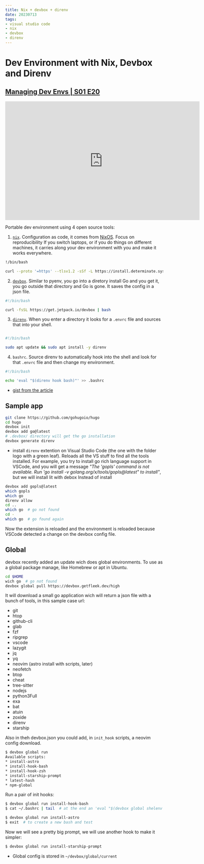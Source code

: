 ```yaml
---
title: Nix + devbox + direnv
date: 20230713
tags:
- visual studio code
- nix
- devbox
- direnv
---
```


# Dev Environment with Nix, Devbox and Direnv

## [Managing Dev Envs | S01 E20](https://community.aws/livestreams/build-on-weekly/2023-06-01)

<iframe src="https://player.twitch.tv/?video=1835498649&parent=localhost&parent=www.lorien.cloud&autoplay=false" title="Twitch video player" frameborder="0" allow="accelerometer; autoplay; clipboard-write; encrypted-media; gyroscope; picture-in-picture"  allowfullscreen="true" scrolling="no" height="378" width="620"></iframe>

Portable dev environment using 4 open source tools:

1. [`nix`](https://github.com/DeterminateSystems/nix-installer). Configuration as code, it comes from [NixOS](https://nixos.org). Focus on reproducibility 
If you switch laptops, or if you do things on different machines, it carries along your dev environment with you and make it works everywhere.
```bash
!/bin/bash

curl --proto '=https' --tlsv1.2 -sSf -L https://install.determinate.systems/nix | sh -s -- install
```

2. [`devbox`](https://www.jetpack.io/devbox/). Similar to pyenv, you go into a diretory install Go and you get it, you go outside that directory and Go is gone. It saves the config in a json file.
```bash
#!/bin/bash

curl -fsSL https://get.jetpack.io/devbox | bash
```

3. [`direnv`](https://direnv.net/). When you enter a directory it looks for a `.envrc` file and sources that into your shell.
```bash

#!/bin/bash

sudo apt update && sudo apt install -y direnv
```
4. `bashrc`. Source direnv to automatically hook into the shell and look for that `.envrc` file and then change my environment.
```bash
#!/bin/bash

echo 'eval "$(direnv hook bash)"' >> .bashrc
```

* [gist from the article](https://gist.github.com/bketelsen/e1646d2a4551217b4f0531fb9f0f3c9a)

## Sample app

```bash
git clone https://github.com/gohugoio/hugo
cd hugo
devbox init
devbox add go@latest
# .devbox/ directory will get the go installation
devbox generate direnv
```

* install `direnv` extention on Visual Studio Code (the one with the folder logo with a green leaf). 
Reloads all the VS stuff to find all the tools installed. For example, you try to install go rich language support in VSCode, and you will get a message *"The 'gopls' command is not available. Run 'go install -v golang.org/x/tools/gopls@latest" to install"*, but we will install lit with debox
Instead of install 

```bash
devbox add gopls@latest
which gopls
which go
direnv allow
cd ..
which go  # go not found 
cd -
which go  # go found again
```

Now the extension is reloaded and the environment is reloaded because VSCode detected a change on the devbox config file.

## Global

devbox recently added an update wich does global environments. To use as a global package manage, like Homebrew or apt in Ubuntu.

```bash
cd $HOME
wich go  # go not found
devbox global pull https://devbox.getfleek.dev/high
```

It will download a small go application wich will return a json file with a bunch of tools, in this sample case url:
* git
* htop
* github-cli
* glab
* fzf
* ripgrep
* vscode
* lazygit
* jq
* yq
* neovim (astro install with scripts, later)
* neofetch
* btop
* cheat
* tree-sitter
* nodejs
* python3Full
* exa
* bat
* atuin
* zoxide
* direnv
* starship

Also in theh devbox.json you could add, in `init_hook` scripts, a neovim config download.

```bash
$ devbox global run
Available scripts:
* install-astro
* install-hook-bash
* install-hook-zsh
* install-starship-prompt
* latest-hash
* npm-global
```

Run a pair of init hooks:

```bash
$ devbox global run install-hook-bash
$ cat ~/.bashrc | tail  # at the end an 'eval "$(devbox global shelenv --init-hook)' was added by the init_hook script

$ devbox global run install-astro
$ exit  # to create a new bash and test 
```

Now we will see a pretty big prompt, we will use another hook to make it simpler:

```bash
$ devbox global run install-starship-prompt
```

* Global config is stored in `~/devbox/global/current`

